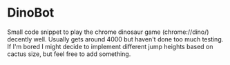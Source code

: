 # DinoBot
Small code snippet to play the chrome dinosaur game (chrome://dino/) decently well. Usually gets around 4000 but haven't done too much testing. If I'm bored I might decide to implement different jump heights based on cactus size, but feel free to add something.
